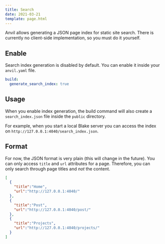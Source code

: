 ```yaml
---
title: Search
date: 2021-03-21
template: page.html
---
```


Anvil allows generating a JSON page index for static site search. 
There is currently no client-side implementation, so you must do it 
yourself.

## Enable

Search index generation is disabled by default. You can enable it inside your `anvil.yaml` file.

```yaml
build:
  generate_search_index: true
```

## Usage

When you enable index generation, the build command will also create a `search_index.json` file inside the `public` directory.

For example, when you start a local Blake server you can access the index on `http://127.0.0.1:4040/search_index.json`.


## Format

For now, the JSON format is very plain (this will change in the future). You can only access `title` and `url` attributes for a page. Therefore, you can only search through page titles and *not* the content.

```json
[
  {
    "title":"Home",
    "url":"http://127.0.0.1:4040/"
  },
  {
    "title":"Post",
    "url":"http://127.0.0.1:4040/post/"
  },
  {
    "title":"Projects",
    "url":"http://127.0.0.1:4040/projects/"
  }
]
```